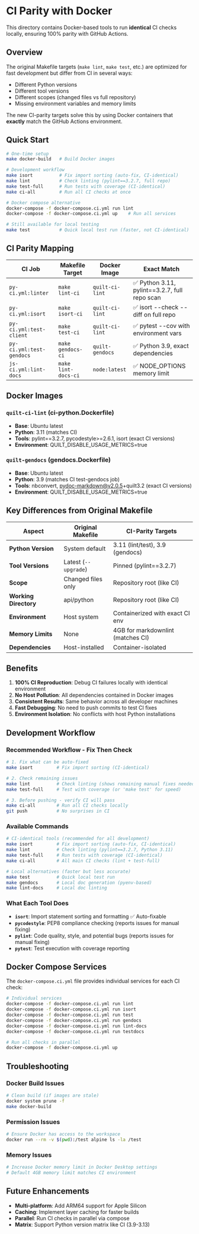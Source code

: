 # CI Parity with Docker

This directory contains Docker-based tools to run **identical** CI checks locally, ensuring 100% parity with GitHub Actions.

## Overview

The original Makefile targets (`make lint`, `make test`, etc.) are optimized for fast development but differ from CI in several ways:
- Different Python versions 
- Different tool versions
- Different scopes (changed files vs full repository)
- Missing environment variables and memory limits

The new CI-parity targets solve this by using Docker containers that **exactly** match the GitHub Actions environment.

## Quick Start

```bash
# One-time setup
make docker-build   # Build Docker images

# Development workflow
make isort          # Fix import sorting (auto-fix, CI-identical)
make lint           # Check linting (pylint==3.2.7, full repo) 
make test-full      # Run tests with coverage (CI-identical)
make ci-all         # Run all CI checks at once

# Docker compose alternative
docker-compose -f docker-compose.ci.yml run lint
docker-compose -f docker-compose.ci.yml up    # Run all services

# Still available for local testing
make test           # Quick local test run (faster, not CI-identical)
```

## CI Parity Mapping

| CI Job | Makefile Target | Docker Image | Exact Match |
|--------|----------------|--------------|-------------|
| `py-ci.yml:linter` | `make lint-ci` | `quilt-ci-lint` | ✅ Python 3.11, pylint==3.2.7, full repo scan |
| `py-ci.yml:isort` | `make isort-ci` | `quilt-ci-lint` | ✅ isort --check --diff on full repo |
| `py-ci.yml:test-client` | `make test-ci` | `quilt-ci-lint` | ✅ pytest --cov with environment vars |
| `py-ci.yml:test-gendocs` | `make gendocs-ci` | `quilt-gendocs` | ✅ Python 3.9, exact dependencies |
| `js-ci.yml:lint-docs` | `make lint-docs-ci` | `node:latest` | ✅ NODE_OPTIONS memory limit |

## Docker Images

### `quilt-ci-lint` (ci-python.Dockerfile)
- **Base**: Ubuntu latest
- **Python**: 3.11 (matches CI)  
- **Tools**: pylint==3.2.7, pycodestyle>=2.6.1, isort (exact CI versions)
- **Environment**: QUILT_DISABLE_USAGE_METRICS=true

### `quilt-gendocs` (gendocs.Dockerfile)  
- **Base**: Ubuntu latest
- **Python**: 3.9 (matches CI test-gendocs job)
- **Tools**: nbconvert, pydoc-markdown@v2.0.5+quilt3.2 (exact CI versions)
- **Environment**: QUILT_DISABLE_USAGE_METRICS=true

## Key Differences from Original Makefile

| Aspect | Original Makefile | CI-Parity Targets |
|--------|------------------|-------------------|
| **Python Version** | System default | 3.11 (lint/test), 3.9 (gendocs) |
| **Tool Versions** | Latest (`--upgrade`) | Pinned (pylint==3.2.7) |
| **Scope** | Changed files only | Repository root (like CI) |
| **Working Directory** | api/python | Repository root (like CI) |
| **Environment** | Host system | Containerized with exact CI env |
| **Memory Limits** | None | 4GB for markdownlint (matches CI) |
| **Dependencies** | Host-installed | Container-isolated |

## Benefits

1. **100% CI Reproduction**: Debug CI failures locally with identical environment
2. **No Host Pollution**: All dependencies contained in Docker images  
3. **Consistent Results**: Same behavior across all developer machines
4. **Fast Debugging**: No need to push commits to test CI fixes
5. **Environment Isolation**: No conflicts with host Python installations

## Development Workflow

### Recommended Workflow - Fix Then Check
```bash
# 1. Fix what can be auto-fixed
make isort         # Fix import sorting (CI-identical)

# 2. Check remaining issues  
make lint          # Check linting (shows remaining manual fixes needed)
make test-full     # Test with coverage (or 'make test' for speed)

# 3. Before pushing - verify CI will pass
make ci-all        # Run all CI checks locally
git push           # No surprises in CI
```

### Available Commands
```bash
# CI-identical tools (recommended for all development)
make isort         # Fix import sorting (auto-fix, CI-identical)
make lint          # Check linting (pylint==3.2.7, Python 3.11)
make test-full     # Run tests with coverage (CI-identical)
make ci-all        # All main CI checks (lint + test-full)

# Local alternatives (faster but less accurate)
make test          # Quick local test run
make gendocs       # Local doc generation (pyenv-based)
make lint-docs     # Local doc linting
```

### What Each Tool Does
- **`isort`**: Import statement sorting and formatting ✅ Auto-fixable
- **`pycodestyle`**: PEP8 compliance checking (reports issues for manual fixing)
- **`pylint`**: Code quality, style, and potential bugs (reports issues for manual fixing)  
- **`pytest`**: Test execution with coverage reporting

## Docker Compose Services

The `docker-compose.ci.yml` file provides individual services for each CI check:

```bash
# Individual services
docker-compose -f docker-compose.ci.yml run lint
docker-compose -f docker-compose.ci.yml run isort  
docker-compose -f docker-compose.ci.yml run test
docker-compose -f docker-compose.ci.yml run gendocs
docker-compose -f docker-compose.ci.yml run lint-docs
docker-compose -f docker-compose.ci.yml run testdocs

# Run all checks in parallel
docker-compose -f docker-compose.ci.yml up
```

## Troubleshooting

### Docker Build Issues
```bash
# Clean build (if images are stale)
docker system prune -f
make docker-build
```

### Permission Issues
```bash
# Ensure Docker has access to the workspace
docker run --rm -v $(pwd):/test alpine ls -la /test
```

### Memory Issues
```bash
# Increase Docker memory limit in Docker Desktop settings
# Default 4GB memory limit matches CI environment
```

## Future Enhancements

- **Multi-platform**: Add ARM64 support for Apple Silicon
- **Caching**: Implement layer caching for faster builds  
- **Parallel**: Run CI checks in parallel via compose
- **Matrix**: Support Python version matrix like CI (3.9-3.13)